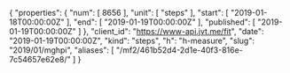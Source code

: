 {
  "properties": {
    "num": [
      8656
    ],
    "unit": [
      "steps"
    ],
    "start": [
      "2019-01-18T00:00:00Z"
    ],
    "end": [
      "2019-01-19T00:00:00Z"
    ],
    "published": [
      "2019-01-19T00:00:00Z"
    ]
  },
  "client_id": "https://www-api.jvt.me/fit",
  "date": "2019-01-19T00:00:00Z",
  "kind": "steps",
  "h": "h-measure",
  "slug": "2019/01/mghpi",
  "aliases": [
    "/mf2/461b52d4-2d1e-40f3-816e-7c54657e62e8/"
  ]
}
